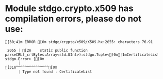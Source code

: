 # Module stdgo.crypto.x509 has compilation errors, please do not use:
```
[30;41m ERROR [0m stdgo/crypto/x509/X509.hx:2055: characters 76-91

 2055 | [2m    static public function parseCRL(_crlBytes:Array<std.UInt>):stdgo.Tuple<[0m[1mCertificateList[0m[2m, stdgo.Error> {[0m
      |                                                                            [31m^^^^^^^^^^^^^^^[0m
      | Type not found : CertificateList


```

